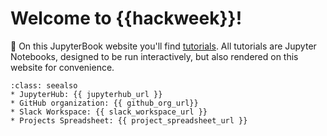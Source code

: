 # Welcome to {{hackweek}}!


📖 On this JupyterBook website you'll find [tutorials](tutorials/index). All tutorials are Jupyter Notebooks, designed to be run interactively, but also rendered on this website for convenience.

```{admonition} Quick links for the event
:class: seealso
* JupyterHub: {{ jupyterhub_url }}
* GitHub organization: {{ github_org_url}}
* Slack Workspace: {{ slack_workspace_url }}
* Projects Spreadsheet: {{ project_spreadsheet_url }}
```
